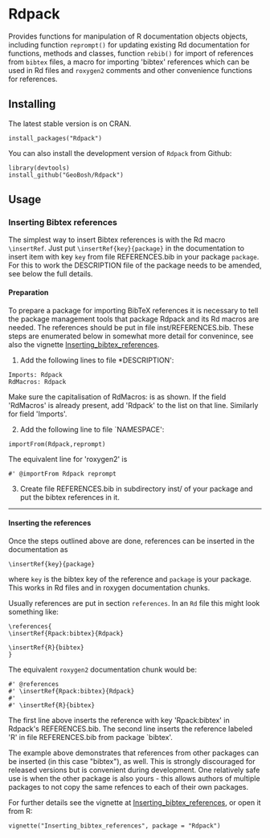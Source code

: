 # Rdpack

Provides functions for manipulation of R documentation objects objects, including
function `reprompt()` for updating existing Rd documentation for functions,
methods and classes, function `rebib()` for import of references from `bibtex`
files, a macro for importing 'bibtex' references which can be used in Rd files
and `roxygen2` comments and other convenience functions for references.


## Installing

The latest stable version is on CRAN. 
```
install_packages("Rdpack")
```

You can also install the development version of `Rdpack` from Github:

```
library(devtools)
install_github("GeoBosh/Rdpack")
```


## Usage

### Inserting Bibtex references

The simplest way to insert Bibtex references is with the Rd macro `\insertRef`.
Just put `\insertRef{key}{package}` in the documentation to insert item with key
`key`  from file REFERENCES.bib in your package `package`. For this to work
the DESCRIPTION file of the package needs to be amended, see below the full
details. 


#### Preparation 
To prepare a package for importing BibTeX references it is necessary to tell the
package management tools that package Rdpack and its Rd macros are
needed. The references should be put in file inst/REFERENCES.bib.
These steps are enumerated below in somewhat more detail for convenince,
see also the vignette
[Inserting_bibtex_references](https://cran.r-project.org/package=Rdpack).


1. Add the following lines to  file *DESCRIPTION':
```
Imports: Rdpack
RdMacros: Rdpack
```
Make sure the capitalisation of RdMacros: is as shown. If the field
'RdMacros' is already present, add 'Rdpack' to the list on that line. Similarly
for field 'Imports'.

2. Add the following line to file `NAMESPACE':
```
importFrom(Rdpack,reprompt)
```
The equivalent line for 'roxygen2' is 
```
#' @importFrom Rdpack reprompt
```


3. Create file REFERENCES.bib in  subdirectory inst/ of your package
  and put the bibtex references in it.

-------------

#### Inserting the references

Once the steps outlined above are done, references can be
inserted in the documentation as 
```
\insertRef{key}{package}
```
where `key` is the bibtex key of the reference and `package` is your package.
This works in Rd files and in roxygen documentation chunks. 

Usually references are put in section `references`. In an `Rd` file this might look
something like:
```
\references{
\insertRef{Rpack:bibtex}{Rdpack}

\insertRef{R}{bibtex}
}
```
The equivalent `roxygen2` documentation chunk would be:
```
#' @references
#' \insertRef{Rpack:bibtex}{Rdpack}
#'
#' \insertRef{R}{bibtex}
```

The first line above inserts the reference with key 'Rpack:bibtex' in Rdpack's
REFERENCES.bib. The second line inserts the reference labeled 'R' in file
REFERENCES.bib from package `bibtex'. 

The example above demonstrates that references from other packages can be
inserted (in this case "bibtex"), as well. This is strongly discouraged for released
versions but is convenient during development. One relatively safe use is when the
other package is also yours - this allows authors of multiple packages to not
copy the same refences to each of their own packages. 
 
For further details see the vignette at
[Inserting_bibtex_references](https://cran.r-project.org/package=Rdpack),
or open it from R:
```
vignette("Inserting_bibtex_references", package = "Rdpack")
```


